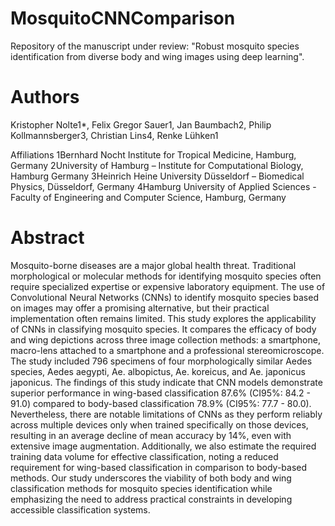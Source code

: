 # MosquitoCNNComparison
Repository of the manuscript under review: "Robust mosquito species identification from diverse body and wing images using deep learning".

# Authors
Kristopher Nolte1*, Felix Gregor Sauer1, Jan Baumbach2, Philip Kollmannsberger3, Christian Lins4, Renke Lühken1

Affiliations
1Bernhard Nocht Institute for Tropical Medicine, Hamburg, Germany
2University of Hamburg – Institute for Computational Biology, Hamburg Germany
3Heinrich Heine University Düsseldorf – Biomedical Physics, Düsseldorf, Germany
4Hamburg University of Applied Sciences - Faculty of Engineering and Computer Science, Hamburg, Germany 


# Abstract
Mosquito-borne diseases are a major global health threat. Traditional morphological or molecular methods for identifying mosquito species often require specialized expertise or expensive laboratory equipment. The use of Convolutional Neural Networks (CNNs) to identify mosquito species based on images may offer a promising alternative, but their practical implementation often remains limited. This study explores the applicability of CNNs in classifying mosquito species. It compares the efficacy of body and wing depictions across three image collection methods: a smartphone, macro-lens attached to a smartphone and a professional stereomicroscope. The study included 796 specimens of four morphologically similar Aedes species, Aedes aegypti, Ae. albopictus, Ae. koreicus, and Ae. japonicus japonicus. The findings of this study indicate that CNN models demonstrate superior performance in wing-based classification 87.6% (CI95%: 84.2 - 91.0) compared to body-based classification 78.9% (CI95%: 77.7 - 80.0). Nevertheless, there are notable limitations of CNNs as they perform reliably across multiple devices only when trained specifically on those devices, resulting in an average decline of mean accuracy by 14%, even with extensive image augmentation. Additionally, we also estimate the required training data volume for effective classification, noting a reduced requirement for wing-based classification in comparison to body-based methods. Our study underscores the viability of both body and wing classification methods for mosquito species identification while emphasizing the need to address practical constraints in developing accessible classification systems. 
